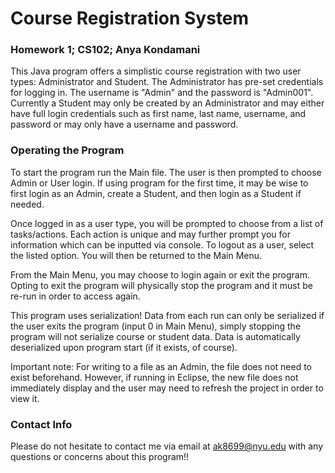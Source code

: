 # Course Registration System

### Homework 1; CS102; Anya Kondamani
This Java program offers a simplistic course registration with two user types: Administrator and Student. The Administrator has pre-set credentials for logging in. The username is "Admin" and the password is "Admin001". Currently a Student may only be created by an Administrator and may either have full login credentials such as first name, last name, username, and password or may only have a username and password.

### Operating the Program
To start the program run the Main file. The user is then prompted to choose Admin or User login. If using program for the first time, it may be wise to first login as an Admin, create a Student, and then login as a Student if needed.

Once logged in as a user type, you will be prompted to choose from a list of tasks/actions. Each action is unique and may further prompt you for information which can be inputted via console. To logout as a user, select the listed option. You will then be returned to the Main Menu.

From the Main Menu, you may choose to login again or exit the program. Opting to exit the program will physically stop the program and it must be re-run in order to access again.

This program uses serialization! Data from each run can only be serialized if the user exits the program (input 0 in Main Menu), simply stopping the program will not serialize course or student data. Data is automatically deserialized upon program start (if it exists, of course).

Important note: For writing to a file as an Admin, the file does not need to exist beforehand. However, if running in Eclipse, the new file does not immediately display and the user may need to refresh the project in order to view it. 

### Contact Info
Please do not hesitate to contact me via email at ak8699@nyu.edu with any questions or concerns about this program!!
